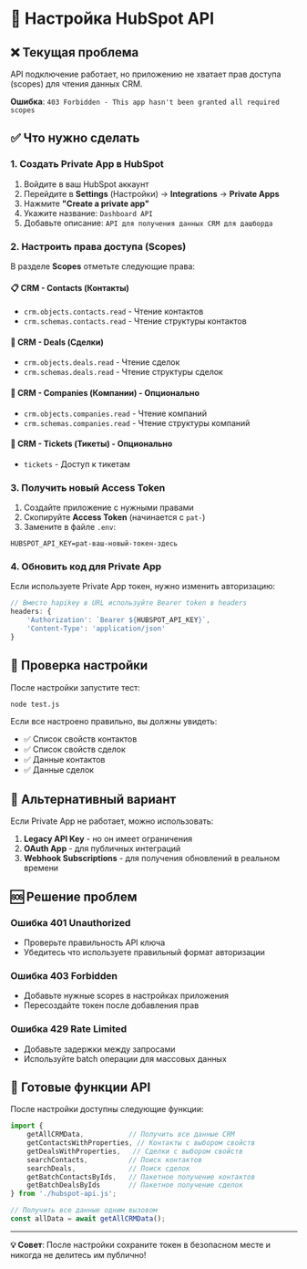 # 🔧 Настройка HubSpot API

## ❌ Текущая проблема

API подключение работает, но приложению не хватает прав доступа (scopes) для чтения данных CRM.

**Ошибка**: `403 Forbidden - This app hasn't been granted all required scopes`

## ✅ Что нужно сделать

### 1. Создать Private App в HubSpot

1. Войдите в ваш HubSpot аккаунт
2. Перейдите в **Settings** (Настройки) → **Integrations** → **Private Apps**
3. Нажмите **"Create a private app"**
4. Укажите название: `Dashboard API`
5. Добавьте описание: `API для получения данных CRM для дашборда`

### 2. Настроить права доступа (Scopes)

В разделе **Scopes** отметьте следующие права:

#### 📋 CRM - Contacts (Контакты)
- `crm.objects.contacts.read` - Чтение контактов
- `crm.schemas.contacts.read` - Чтение структуры контактов

#### 💼 CRM - Deals (Сделки)
- `crm.objects.deals.read` - Чтение сделок
- `crm.schemas.deals.read` - Чтение структуры сделок

#### 🏢 CRM - Companies (Компании) - Опционально
- `crm.objects.companies.read` - Чтение компаний
- `crm.schemas.companies.read` - Чтение структуры компаний

#### 🎫 CRM - Tickets (Тикеты) - Опционально
- `tickets` - Доступ к тикетам

### 3. Получить новый Access Token

1. Создайте приложение с нужными правами
2. Скопируйте **Access Token** (начинается с `pat-`)
3. Замените в файле `.env`:

```env
HUBSPOT_API_KEY=pat-ваш-новый-токен-здесь
```

### 4. Обновить код для Private App

Если используете Private App токен, нужно изменить авторизацию:

```javascript
// Вместо hapikey в URL используйте Bearer token в headers
headers: {
    'Authorization': `Bearer ${HUBSPOT_API_KEY}`,
    'Content-Type': 'application/json'
}
```

## 🧪 Проверка настройки

После настройки запустите тест:

```bash
node test.js
```

Если все настроено правильно, вы должны увидеть:
- ✅ Список свойств контактов
- ✅ Список свойств сделок
- ✅ Данные контактов
- ✅ Данные сделок

## 📝 Альтернативный вариант

Если Private App не работает, можно использовать:

1. **Legacy API Key** - но он имеет ограничения
2. **OAuth App** - для публичных интеграций
3. **Webhook Subscriptions** - для получения обновлений в реальном времени

## 🆘 Решение проблем

### Ошибка 401 Unauthorized
- Проверьте правильность API ключа
- Убедитесь что используете правильный формат авторизации

### Ошибка 403 Forbidden
- Добавьте нужные scopes в настройках приложения
- Пересоздайте токен после добавления прав

### Ошибка 429 Rate Limited
- Добавьте задержки между запросами
- Используйте batch операции для массовых данных

## 🚀 Готовые функции API

После настройки доступны следующие функции:

```javascript
import {
    getAllCRMData,           // Получить все данные CRM
    getContactsWithProperties, // Контакты с выбором свойств
    getDealsWithProperties,   // Сделки с выбором свойств
    searchContacts,          // Поиск контактов
    searchDeals,             // Поиск сделок
    getBatchContactsByIds,   // Пакетное получение контактов
    getBatchDealsByIds       // Пакетное получение сделок
} from './hubspot-api.js';

// Получить все данные одним вызовом
const allData = await getAllCRMData();
```

---

**💡 Совет**: После настройки сохраните токен в безопасном месте и никогда не делитесь им публично!